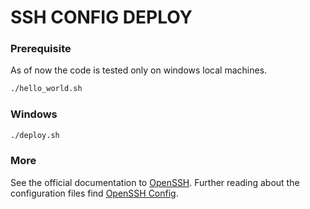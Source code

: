 # SSH CONFIG DEPLOY

### Prerequisite

As of now the code is tested only on windows local machines.

```bash
./hello_world.sh
```

### Windows

```bash
./deploy.sh
```

### More

See the official documentation to
[OpenSSH](https://www.openssh.com/).
Further reading about the configuration files find
[OpenSSH Config](https://man.openbsd.org/ssh_config#FILES).
